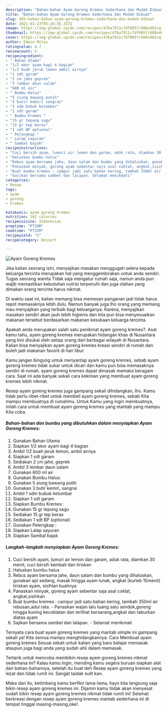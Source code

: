 ```yaml
---
description: "Bahan-bahan Ayam Goreng Kremes Sederhana dan Mudah Dibuat"
title: "Bahan-bahan Ayam Goreng Kremes Sederhana dan Mudah Dibuat"
slug: 493-bahan-bahan-ayam-goreng-kremes-sederhana-dan-mudah-dibuat
date: 2021-01-23T05:26:55.337Z
image: https://img-global.cpcdn.com/recipes/47ba7911c7df005f/680x482cq70/ayam-goreng-kremes-foto-resep-utama.jpg
thumbnail: https://img-global.cpcdn.com/recipes/47ba7911c7df005f/680x482cq70/ayam-goreng-kremes-foto-resep-utama.jpg
cover: https://img-global.cpcdn.com/recipes/47ba7911c7df005f/680x482cq70/ayam-goreng-kremes-foto-resep-utama.jpg
author: Edwin Miles
ratingvalue: 4.7
reviewcount: 5
recipeingredient:
- " Bahan Utama"
- "1/2 ekor ayam bagi 4 bagian"
- "1/2 buah jeruk lemon ambil airnya"
- "1 sdt garam"
- "2 cm jahe geprek"
- "3 lembar daun salam"
- "600 ml air"
- " Bumbu Halus"
- "5 siung bawang putih"
- "3 butir kemiri sangrai"
- "1 sdm bubuk ketumbar"
- "1 sdt garam"
- " Bumbu Kremes "
- "15 gr tepung sagu"
- "15 gr tep beras"
- "1 sdt BP optional"
- " Pelengkap "
- " Lalap sayuran"
- " Sambal bajak"
recipeinstructions:
- "Cuci bersih ayam, lumuri air lemon dan garam, aduk rata, diamkan 30 menit, cuci bersih kembali dan tiriskan"
- "Haluskan bumbu halus"
- "Rebus ayam bersama jahe, daun salam dan bumbu yang dihaluskan, gunakan api sedang, masak hingga ayam lunak, angkat (kurleb 15menit) tiriskan ayam, sisihlan kuahnya"
- "Panaskan minyak, goreng ayam sebentar saja asal coklat, angkat,sisihkan"
- "Buat bumbu kremes : campur jadi satu bahan kering, tambah 350ml air rebusan,adul rata. Panaskan wajan lalu tuang satu sendok,goreng hingga kuning kecoklatan dan terlihat bersarang,angkat dan taburkan diatas ayam"
- "Sajikan bersama sambel dan lalapan. Selamat menikmati"
categories:
- Resep
tags:
- ayam
- goreng
- kremes

katakunci: ayam goreng kremes 
nutrition: 162 calories
recipecuisine: Indonesian
preptime: "PT20M"
cooktime: "PT32M"
recipeyield: "2"
recipecategory: Dessert

---
```



![Ayam Goreng Kremes](https://img-global.cpcdn.com/recipes/47ba7911c7df005f/680x482cq70/ayam-goreng-kremes-foto-resep-utama.jpg)

Jika kalian seorang istri, menyajikan masakan menggugah selera kepada keluarga tercinta merupakan hal yang menggembirakan untuk anda sendiri. Tugas seorang  wanita Tidak saja mengatur rumah saja, namun anda pun wajib memastikan kebutuhan nutrisi terpenuhi dan juga olahan yang dimakan orang tercinta harus nikmat.

Di waktu  saat ini, kalian memang bisa memesan panganan jadi tidak harus repot memasaknya lebih dulu. Namun banyak juga lho orang yang memang mau menyajikan yang terbaik bagi keluarganya. Karena, menyajikan masakan sendiri akan jauh lebih higienis dan kita pun bisa menyesuaikan makanan tersebut berdasarkan makanan kesukaan keluarga tercinta. 



Apakah anda merupakan salah satu penikmat ayam goreng kremes?. Asal kamu tahu, ayam goreng kremes merupakan hidangan khas di Nusantara yang kini disukai oleh setiap orang dari berbagai wilayah di Nusantara. Kalian bisa menyajikan ayam goreng kremes kreasi sendiri di rumah dan boleh jadi makanan favorit di hari libur.

Kamu jangan bingung untuk menyantap ayam goreng kremes, sebab ayam goreng kremes tidak sukar untuk dicari dan kamu pun bisa memasaknya sendiri di rumah. ayam goreng kremes dapat dimasak memalui beragam cara. Saat ini ada banyak sekali cara kekinian yang membuat ayam goreng kremes lebih nikmat.

Resep ayam goreng kremes juga gampang sekali dihidangkan, lho. Kamu tidak perlu ribet-ribet untuk membeli ayam goreng kremes, sebab Kita mampu membuatnya di rumahmu. Untuk Kamu yang ingin membuatnya, inilah cara untuk membuat ayam goreng kremes yang mantab yang mampu Kita coba.

<!--inarticleads1-->

##### Bahan-bahan dan bumbu yang dibutuhkan dalam menyiapkan Ayam Goreng Kremes:

1. Gunakan  Bahan Utama
1. Siapkan 1/2 ekor ayam bagi 4 bagian
1. Ambil 1/2 buah jeruk lemon, ambil airnya
1. Siapkan 1 sdt garam
1. Sediakan 2 cm jahe, geprek
1. Ambil 3 lembar daun salam
1. Gunakan 600 ml air
1. Gunakan  Bumbu Halus:
1. Gunakan 5 siung bawang putih
1. Gunakan 3 butir kemiri, sangrai
1. Ambil 1 sdm bubuk ketumbar
1. Siapkan 1 sdt garam
1. Siapkan  Bumbu Kremes :
1. Gunakan 15 gr tepung sagu
1. Sediakan 15 gr tep beras
1. Sediakan 1 sdt BP (optional)
1. Gunakan  Pelengkap :
1. Siapkan  Lalap sayuran
1. Siapkan  Sambal bajak




<!--inarticleads2-->

##### Langkah-langkah menyiapkan Ayam Goreng Kremes:

1. Cuci bersih ayam, lumuri air lemon dan garam, aduk rata, diamkan 30 menit, cuci bersih kembali dan tiriskan
1. Haluskan bumbu halus
1. Rebus ayam bersama jahe, daun salam dan bumbu yang dihaluskan, gunakan api sedang, masak hingga ayam lunak, angkat (kurleb 15menit) tiriskan ayam, sisihlan kuahnya
1. Panaskan minyak, goreng ayam sebentar saja asal coklat, angkat,sisihkan
1. Buat bumbu kremes : campur jadi satu bahan kering, tambah 350ml air rebusan,adul rata. - Panaskan wajan lalu tuang satu sendok,goreng hingga kuning kecoklatan dan terlihat bersarang,angkat dan taburkan diatas ayam
1. Sajikan bersama sambel dan lalapan. - Selamat menikmati




Ternyata cara buat ayam goreng kremes yang mantab simple ini gampang sekali ya! Kita semua mampu menghidangkannya. Cara Membuat ayam goreng kremes Sesuai sekali untuk kalian yang baru belajar memasak ataupun juga bagi anda yang sudah ahli dalam memasak.

Tertarik untuk mencoba membikin resep ayam goreng kremes nikmat sederhana ini? Kalau kamu ingin, mending kamu segera buruan siapkan alat dan bahan-bahannya, setelah itu buat deh Resep ayam goreng kremes yang lezat dan tidak rumit ini. Sangat taidak sulit kan. 

Maka dari itu, ketimbang kamu berfikir lama-lama, hayo kita langsung saja bikin resep ayam goreng kremes ini. Dijamin kamu tiidak akan menyesal sudah bikin resep ayam goreng kremes nikmat tidak rumit ini! Selamat berkreasi dengan resep ayam goreng kremes mantab sederhana ini di tempat tinggal masing-masing,oke!.

